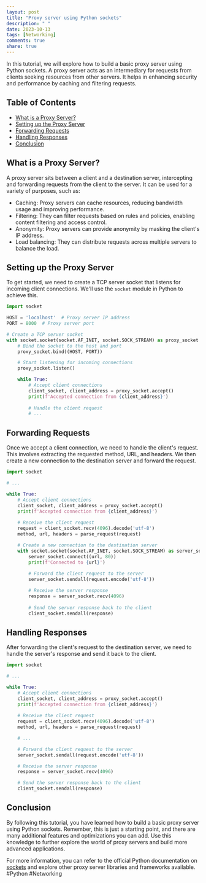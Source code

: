```yaml
---
layout: post
title: "Proxy server using Python sockets"
description: " "
date: 2023-10-13
tags: [Networking]
comments: true
share: true
---
```


In this tutorial, we will explore how to build a basic proxy server using Python sockets. A proxy server acts as an intermediary for requests from clients seeking resources from other servers. It helps in enhancing security and performance by caching and filtering requests.

## Table of Contents
- [What is a Proxy Server?](#what-is-a-proxy-server)
- [Setting up the Proxy Server](#setting-up-the-proxy-server)
- [Forwarding Requests](#forwarding-requests)
- [Handling Responses](#handling-responses)
- [Conclusion](#conclusion)

## What is a Proxy Server?

A proxy server sits between a client and a destination server, intercepting and forwarding requests from the client to the server. It can be used for a variety of purposes, such as:

- Caching: Proxy servers can cache resources, reducing bandwidth usage and improving performance.
- Filtering: They can filter requests based on rules and policies, enabling content filtering and access control.
- Anonymity: Proxy servers can provide anonymity by masking the client's IP address.
- Load balancing: They can distribute requests across multiple servers to balance the load.

## Setting up the Proxy Server

To get started, we need to create a TCP server socket that listens for incoming client connections. We'll use the `socket` module in Python to achieve this.

```python
import socket

HOST = 'localhost'  # Proxy server IP address
PORT = 8000  # Proxy server port

# Create a TCP server socket
with socket.socket(socket.AF_INET, socket.SOCK_STREAM) as proxy_socket:
    # Bind the socket to the host and port
    proxy_socket.bind((HOST, PORT))

    # Start listening for incoming connections
    proxy_socket.listen()

    while True:
        # Accept client connections
        client_socket, client_address = proxy_socket.accept()
        print(f'Accepted connection from {client_address}')
        
        # Handle the client request
        # ...
```

## Forwarding Requests

Once we accept a client connection, we need to handle the client's request. This involves extracting the requested method, URL, and headers. We then create a new connection to the destination server and forward the request.

```python
import socket

# ...

while True:
    # Accept client connections
    client_socket, client_address = proxy_socket.accept()
    print(f'Accepted connection from {client_address}')
    
    # Receive the client request
    request = client_socket.recv(4096).decode('utf-8')
    method, url, headers = parse_request(request)

    # Create a new connection to the destination server
    with socket.socket(socket.AF_INET, socket.SOCK_STREAM) as server_socket:
        server_socket.connect((url, 80))
        print(f'Connected to {url}')
        
        # Forward the client request to the server
        server_socket.sendall(request.encode('utf-8'))

        # Receive the server response
        response = server_socket.recv(4096)
        
        # Send the server response back to the client
        client_socket.sendall(response)
```

## Handling Responses

After forwarding the client's request to the destination server, we need to handle the server's response and send it back to the client.

```python
import socket

# ...

while True:
    # Accept client connections
    client_socket, client_address = proxy_socket.accept()
    print(f'Accepted connection from {client_address}')
    
    # Receive the client request
    request = client_socket.recv(4096).decode('utf-8')
    method, url, headers = parse_request(request)

    # ...

    # Forward the client request to the server
    server_socket.sendall(request.encode('utf-8'))

    # Receive the server response
    response = server_socket.recv(4096)

    # Send the server response back to the client
    client_socket.sendall(response)
```

## Conclusion

By following this tutorial, you have learned how to build a basic proxy server using Python sockets. Remember, this is just a starting point, and there are many additional features and optimizations you can add. Use this knowledge to further explore the world of proxy servers and build more advanced applications.

For more information, you can refer to the official Python documentation on [sockets](https://docs.python.org/3/library/socket.html) and explore other proxy server libraries and frameworks available. #Python #Networking